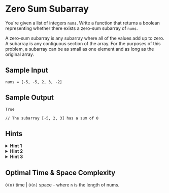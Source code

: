 # Zero Sum Subarray

You're given a list of integers `nums`. Write a function that returns a boolean representing whether there exists a zero-sum subarray of `nums`.

A zero-sum subarray is any subarray where all of the values add up to zero. A subarray is any contiguous section of the array. For the purposes of this problem, a subarray can be as small as one element and as long as the original array.

## Sample Input

```plaintext
nums = [-5, -5, 2, 3, -2]
```

## Sample Output

```plaintext
True

// The subarray [-5, 2, 3] has a sum of 0
```

## Hints

<details>
<summary><b>Hint 1</b></summary>

A good way to approach this problem is to first think of a simpler version. How would you check if the entire array sum is zero?

</details>

<details>
<summary><b>Hint 2</b></summary>

If the entire array does not sum to zero, then you need to check if there are any smaller subarrays that sum to zero. For this, it can be helpful to keep track of all of the sums from `[0, i]`, where i is every index in the array.

</details>

<details>
<summary><b>Hint 3</b></summary>

After recording all sums from `[0, i]`, what would it mean if a sum is repeated?

</details>

## Optimal Time & Space Complexity

`O(n)` time | `O(n)` space - where `n` is the length of nums.
